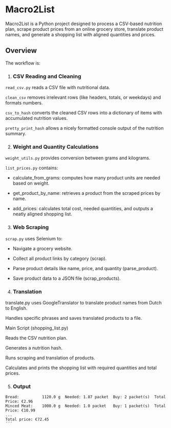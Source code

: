 # Macro2List

Macro2List is a Python project designed to process a CSV-based nutrition plan, scrape product prices from an online grocery store, translate product names, and generate a shopping list with aligned quantities and prices.

## Overview

The workflow is:

1. ### CSV Reading and Cleaning

`read_csv.py` reads a CSV file with nutritional data.

`clean_csv` removes irrelevant rows (like headers, totals, or weekdays) and formats numbers.

`csv_to_hash` converts the cleaned CSV rows into a dictionary of items with accumulated nutrition values.

`pretty_print_hash` allows a nicely formatted console output of the nutrition summary.

2. ### Weight and Quantity Calculations

`weight_utils.py` provides conversion between grams and kilograms.

`list_prices.py` contains:

- calculate_from_grams: computes how many product units are needed based on weight.

- get_product_by_name: retrieves a product from the scraped prices by name.

- add_prices: calculates total cost, needed quantities, and outputs a neatly aligned shopping list.

3. ### Web Scraping

`scrap.py` uses Selenium to:

- Navigate a grocery website.

- Collect all product links by category (scrap).

- Parse product details like name, price, and quantity (parse_product).

- Save product data to a JSON file (scrap_products).

4. ### Translation

translate.py uses GoogleTranslator to translate product names from Dutch to English.

Handles specific phrases and saves translated products to a file.

Main Script (shopping_list.py)

Reads the CSV nutrition plan.

Generates a nutrition hash.

Runs scraping and translation of products.

Calculates and prints the shopping list with required quantities and total prices.

5. ### Output

```
Bread:          1120.0 g  Needed: 1.87 packet  Buy: 2 packet(s)  Total Price: €2.96
Minced Meat:    1000.0 g  Needed: 1.0 packet   Buy: 1 packet(s)  Total Price: €10.99
...
Total price: €72.45
´´´
```
